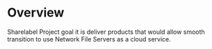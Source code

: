 # Overview

Sharelabel Project goal it is deliver products that would allow smooth transition to use Network File Servers as a cloud service. 
